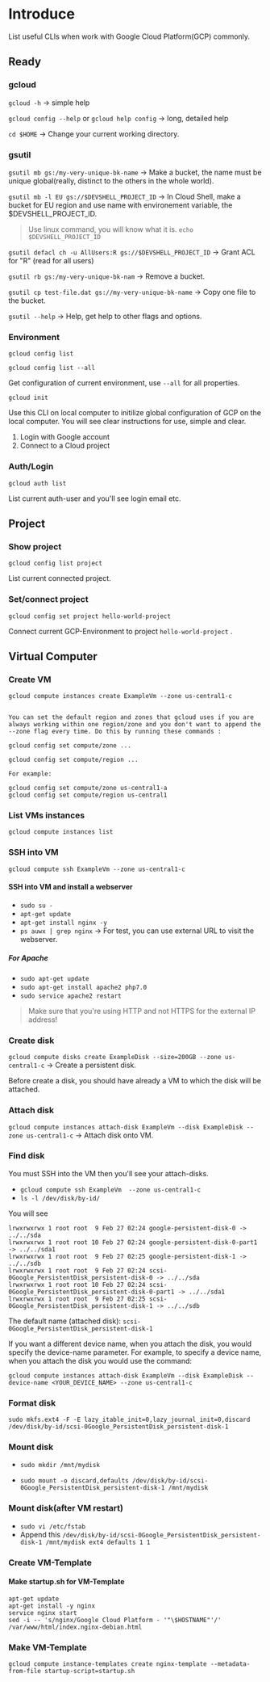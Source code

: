 Introduce
==== 

List useful CLIs when work with Google Cloud Platform(GCP) commonly. 

## Ready

### gcloud

```gcloud -h``` -> simple help

```gcloud config --help``` or ```gcloud help config``` ->  long, detailed help
 
```cd $HOME``` -> Change your current working directory.

### gsutil

```gsutil mb gs:/my-very-unique-bk-name``` -> Make a bucket, the name must be unique global(really, distinct to the others in the whole world).

```gsutil mb -l EU gs://$DEVSHELL_PROJECT_ID``` -> In Cloud Shell, make a bucket for EU region and use name with environement variable, the $DEVSHELL_PROJECT_ID.

> Use linux command, you will know what it is.
```echo $DEVSHELL_PROJECT_ID```

```gsutil defacl ch -u AllUsers:R gs://$DEVSHELL_PROJECT_ID``` -> Grant ACL for "R" (read for all users)

```gsutil rb gs:/my-very-unique-bk-nam``` -> Remove a bucket.

```gsutil cp test-file.dat gs://my-very-unique-bk-name``` -> Copy one file to the bucket.

```gsutil --help``` -> Help, get help to other flags and options.

### Environment

```gcloud config list```

```gcloud config list --all```

Get configuration of current environment, use ```--all``` for all properties.


```gcloud init```

Use this CLI on local computer to initilize global configuration of GCP on the local computer. You will see clear instructions for use, simple and clear. 

1. Login with Google account
2. Connect to a Cloud project

### Auth/Login

```gcloud auth list```

List current auth-user and you'll see login email etc.

## Project

### Show project

```gcloud config list project```

List current connected project.

### Set/connect project

```gcloud config set project hello-world-project```

Connect current GCP-Environment to project ```hello-world-project``` .

## Virtual Computer

### Create VM

```gcloud compute instances create ExampleVm --zone us-central1-c```

```

You can set the default region and zones that gcloud uses if you are always working within one region/zone and you don't want to append the --zone flag every time. Do this by running these commands :

gcloud config set compute/zone ...

gcloud config set compute/region ...

For example:

gcloud config set compute/zone us-central1-a
gcloud config set compute/region us-central1

```
### List VMs instances

```gcloud compute instances list```

### SSH into VM

```gcloud compute ssh ExampleVm --zone us-central1-c```

#### SSH into VM and install a webserver

- ```sudo su -```
- ```apt-get update```
- ```apt-get install nginx -y```
- ```ps auwx | grep nginx```  -> For test, you can use external URL to visit the webserver.

##### For Apache

- ```sudo apt-get update```
- ```sudo apt-get install apache2 php7.0```
- ```sudo service apache2 restart```

> Make sure that you're using HTTP and not HTTPS for the external IP address!

### Create disk

```gcloud compute disks create ExampleDisk --size=200GB --zone us-central1-c``` -> Create a persistent disk.

Before create a disk, you should have already a VM to which the disk will be attached.

### Attach disk

```gcloud compute instances attach-disk ExampleVm --disk ExampleDisk --zone us-central1-c``` -> Attach disk onto VM.

### Find disk

You must SSH into the VM then you'll see your attach-disks.

- ```gcloud compute ssh ExampleVm  --zone us-central1-c```
- ```ls -l /dev/disk/by-id/```

You will see

```
lrwxrwxrwx 1 root root  9 Feb 27 02:24 google-persistent-disk-0 -> ../../sda
lrwxrwxrwx 1 root root 10 Feb 27 02:24 google-persistent-disk-0-part1 -> ../../sda1
lrwxrwxrwx 1 root root  9 Feb 27 02:25 google-persistent-disk-1 -> ../../sdb
lrwxrwxrwx 1 root root  9 Feb 27 02:24 scsi-0Google_PersistentDisk_persistent-disk-0 -> ../../sda
lrwxrwxrwx 1 root root 10 Feb 27 02:24 scsi-0Google_PersistentDisk_persistent-disk-0-part1 -> ../../sda1
lrwxrwxrwx 1 root root  9 Feb 27 02:25 scsi-0Google_PersistentDisk_persistent-disk-1 -> ../../sdb
```

The default name (attached disk): ```scsi-0Google_PersistentDisk_persistent-disk-1```

If you want a different device name, when you attach the disk, you would specify the device-name parameter. For example, to specify a device name, when you attach the disk you would use the command:

```gcloud compute instances attach-disk ExampleVm --disk ExampleDisk --device-name <YOUR_DEVICE_NAME> --zone us-central1-c```


### Format disk

```sudo mkfs.ext4 -F -E lazy_itable_init=0,lazy_journal_init=0,discard /dev/disk/by-id/scsi-0Google_PersistentDisk_persistent-disk-1```

### Mount disk

- ```sudo mkdir /mnt/mydisk```

- ```sudo mount -o discard,defaults /dev/disk/by-id/scsi-0Google_PersistentDisk_persistent-disk-1 /mnt/mydisk```

### Mount disk(after VM restart)

- ```sudo vi /etc/fstab```
- Append this ```/dev/disk/by-id/scsi-0Google_PersistentDisk_persistent-disk-1 /mnt/mydisk ext4 defaults 1 1```


### Create VM-Template

#### Make startup.sh for VM-Template

```
apt-get update
apt-get install -y nginx
service nginx start
sed -i -- 's/nginx/Google Cloud Platform - '"\$HOSTNAME"'/' /var/www/html/index.nginx-debian.html
```

### Make VM-Template

```
gcloud compute instance-templates create nginx-template --metadata-from-file startup-script=startup.sh
```
